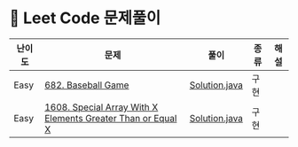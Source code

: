 # 📍 Leet Code 문제풀이

| 난이도  | 문제                                                                                                                                                              | 풀이                                            | 종류 | 해설 |
|------|-----------------------------------------------------------------------------------------------------------------------------------------------------------------|-----------------------------------------------|----|----|
| Easy | [682. Baseball Game](https://leetcode.com/problems/baseball-game/description/)                                                                                  | [Solution.java](EASY%2FN682%2FSolution.java)  | 구현 |    |
| Easy | [1608. Special Array With X Elements Greater Than or Equal X](https://leetcode.com/problems/special-array-with-x-elements-greater-than-or-equal-x/description/) | [Solution.java](EASY%2FN1608%2FSolution.java) | 구현 |    |
